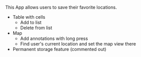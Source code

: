 This App allows users to save their favorite locations.

- Table with cells
  - Add to list
  - Delete from list
- Map
  - Add annotations with long press
  - Find user's current location and set the map view there
- Permanent storage feature (commented out)
